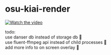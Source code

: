 # osu-kiai-render
[![Watch the video](https://img.youtube.com/vi/SNR_-0EKn2E/default.jpg)](https://youtu.be/SNR_-0EKn2E)

todo:  
use danser db instead of storage db 👏  
use fluent-ffmpeg api instead of child processes 👏  
add more info to on screen overlay 👏  